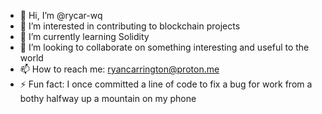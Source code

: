 - 👋 Hi, I’m @rycar-wq
- 👀 I’m interested in contributing to blockchain projects
- 🌱 I’m currently learning Solidity
- 💞️ I’m looking to collaborate on something interesting and useful to the world
- 📫 How to reach me: ryancarrington@proton.me
- ⚡ Fun fact: I once committed a line of code to fix a bug for work from a bothy halfway up a mountain on my phone

<!---
rycar-wq/rycar-wq is a ✨ special ✨ repository because its `README.md` (this file) appears on your GitHub profile.
You can click the Preview link to take a look at your changes.
--->

